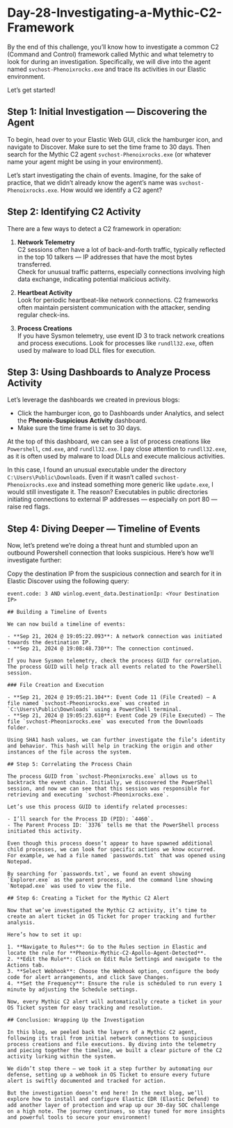 # Day-28-Investigating-a-Mythic-C2-Framework

By the end of this challenge, you’ll know how to investigate a common C2 (Command and Control) framework called Mythic and what telemetry to look for during an investigation. Specifically, we will dive into the agent named `svchost-Phenoixrocks.exe` and trace its activities in our Elastic environment.

Let’s get started!

## Step 1: Initial Investigation — Discovering the Agent
To begin, head over to your Elastic Web GUI, click the hamburger icon, and navigate to Discover. Make sure to set the time frame to 30 days. Then search for the Mythic C2 agent `svchost-Phenoixrocks.exe` (or whatever name your agent might be using in your environment).

Let’s start investigating the chain of events. Imagine, for the sake of practice, that we didn’t already know the agent’s name was `svchost-Phenoixrocks.exe`. How would we identify a C2 agent?

## Step 2: Identifying C2 Activity
There are a few ways to detect a C2 framework in operation:

1. **Network Telemetry**  
   C2 sessions often have a lot of back-and-forth traffic, typically reflected in the top 10 talkers — IP addresses that have the most bytes transferred.  
   Check for unusual traffic patterns, especially connections involving high data exchange, indicating potential malicious activity.

2. **Heartbeat Activity**  
   Look for periodic heartbeat-like network connections. C2 frameworks often maintain persistent communication with the attacker, sending regular check-ins.

3. **Process Creations**  
   If you have Sysmon telemetry, use event ID 3 to track network creations and process executions. Look for processes like `rundll32.exe`, often used by malware to load DLL files for execution.

## Step 3: Using Dashboards to Analyze Process Activity
Let’s leverage the dashboards we created in previous blogs:

- Click the hamburger icon, go to Dashboards under Analytics, and select the **Pheonix-Suspicious Activity** dashboard.  
- Make sure the time frame is set to 30 days.

At the top of this dashboard, we can see a list of process creations like `Powershell`, `cmd.exe`, and `rundll32.exe`. I pay close attention to `rundll32.exe`, as it is often used by malware to load DLLs and execute malicious activities.

In this case, I found an unusual executable under the directory `C:\Users\Public\Downloads`. Even if it wasn’t called `svchost-Phenoixrocks.exe` and instead something more generic like `update.exe`, I would still investigate it. The reason? Executables in public directories initiating connections to external IP addresses — especially on port 80 — raise red flags.

## Step 4: Diving Deeper — Timeline of Events
Now, let’s pretend we’re doing a threat hunt and stumbled upon an outbound Powershell connection that looks suspicious. Here’s how we’ll investigate further:

Copy the destination IP from the suspicious connection and search for it in Elastic Discover using the following query:

```plaintext
event.code: 3 AND winlog.event_data.DestinationIp: <Your Destination IP>

## Building a Timeline of Events

We can now build a timeline of events:

- **Sep 21, 2024 @ 19:05:22.093**: A network connection was initiated towards the destination IP.
- **Sep 21, 2024 @ 19:08:48.730**: The connection continued.

If you have Sysmon telemetry, check the process GUID for correlation. The process GUID will help track all events related to the PowerShell session.

### File Creation and Execution

- **Sep 21, 2024 @ 19:05:21.104**: Event Code 11 (File Created) — A file named `svchost-Pheonixrocks.exe` was created in `C:\Users\Public\Downloads` using a PowerShell terminal.
- **Sep 21, 2024 @ 19:05:23.610**: Event Code 29 (File Executed) — The file `svchost-Pheonixrocks.exe` was executed from the Downloads folder.

Using SHA1 hash values, we can further investigate the file’s identity and behavior. This hash will help in tracking the origin and other instances of the file across the system.

## Step 5: Correlating the Process Chain

The process GUID from `svchost-Pheonixrocks.exe` allows us to backtrack the event chain. Initially, we discovered the PowerShell session, and now we can see that this session was responsible for retrieving and executing `svchost-Pheonixrocks.exe`.

Let’s use this process GUID to identify related processes:

- I’ll search for the Process ID (PID): `4460`.
- The Parent Process ID: `3376` tells me that the PowerShell process initiated this activity.

Even though this process doesn’t appear to have spawned additional child processes, we can look for specific actions we know occurred. For example, we had a file named `passwords.txt` that was opened using Notepad.

By searching for `passwords.txt`, we found an event showing `Explorer.exe` as the parent process, and the command line showing `Notepad.exe` was used to view the file.

## Step 6: Creating a Ticket for the Mythic C2 Alert

Now that we’ve investigated the Mythic C2 activity, it’s time to create an alert ticket in OS Ticket for proper tracking and further analysis.

Here’s how to set it up:

1. **Navigate to Rules**: Go to the Rules section in Elastic and locate the rule for **Pheonix-Mythic-C2-Apollo-Agent-Detected**.
2. **Edit the Rule**: Click on Edit Rule Settings and navigate to the Actions tab.
3. **Select Webhook**: Choose the Webhook option, configure the body code for alert arrangements, and click Save Changes.
4. **Set the Frequency**: Ensure the rule is scheduled to run every 1 minute by adjusting the Schedule settings.

Now, every Mythic C2 alert will automatically create a ticket in your OS Ticket system for easy tracking and resolution.

## Conclusion: Wrapping Up the Investigation

In this blog, we peeled back the layers of a Mythic C2 agent, following its trail from initial network connections to suspicious process creations and file executions. By diving into the telemetry and piecing together the timeline, we built a clear picture of the C2 activity lurking within the system.

We didn’t stop there — we took it a step further by automating our defense, setting up a webhook in OS Ticket to ensure every future alert is swiftly documented and tracked for action.

But the investigation doesn’t end here! In the next blog, we’ll explore how to install and configure Elastic EDR (Elastic Defend) to add another layer of protection and wrap up our 30-day SOC challenge on a high note. The journey continues, so stay tuned for more insights and powerful tools to secure your environment!
